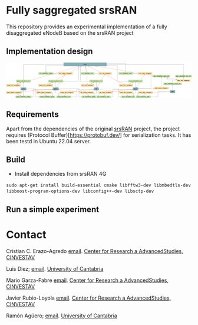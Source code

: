 # Fully saggregated srsRAN

This repository provides an experimental implementation of a fully disaggregated eNodeB based on the srsRAN project 

## Implementation design 

![This is the caption\label{mylabel}](./figs/classDiagramMod.png)


## Requirements

Apart from the dependencies of the original [srsRAN](https://docs.srsran.com/projects/4g/en/latest/general/source/1_installation.html) project, the project requires (Protocol Buffer)[https://protobuf.dev/] for serialization tasks.
It has been testd in Ubuntu 22.04 server. 


## Build

* Install dependencies from srsRAN 4G
```
sudo apt-get install build-essential cmake libfftw3-dev libmbedtls-dev libboost-program-options-dev libconfig++-dev libsctp-dev
```

## Run a simple experiment



# Contact
Cristian C. Erazo-Agredo [email](cristian.erazo@cinvestav.mx). [Center for Research a AdvancedStudies, CINVESTAV](https://www.cinvestav.mx/)

Luis Diez;  [email](mailto:ldiez@tlmat.unican.es). [University of Cantabria](https://web.unican.es/)

Mario Garza-Fabre [email](mario.garza@cinvestav.mx). [Center for Research a AdvancedStudies, CINVESTAV](https://www.cinvestav.mx/)

Javier Rubio-Loyola [email](javier.rubio@cinvestav.mx). [Center for Research a AdvancedStudies, CINVESTAV](https://www.cinvestav.mx/)

Ramón Agüero; [email](mailto:ramon@tlmat.unican.es). [University of Cantabria](https://web.unican.es/)